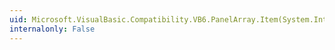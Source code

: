 ```yaml
---
uid: Microsoft.VisualBasic.Compatibility.VB6.PanelArray.Item(System.Int16)
internalonly: False
---
```

